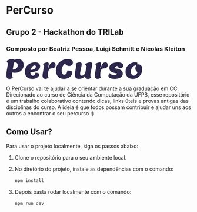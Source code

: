 # PerCurso

## Grupo 2 - Hackathon do TRILab
### Composto por Beatriz Pessoa, Luigi Schmitt e Nicolas Kleiton

![PerCurso Logo](public/PerCurso.svg)

O PerCurso vai te ajudar a se orientar durante a sua graduação em CC. Direcionado ao curso de Ciência da Computação da UFPB, esse repositório é um trabalho colaborativo contendo dicas, links úteis e provas antigas das disciplinas do curso. A ideia é que todos possam contribuir e ajudar uns aos outros a encontrar o seu percurso :)

## Como Usar?

Para usar o projeto localmente, siga os passos abaixo: 

1. Clone o repositório para o seu ambiente local.
2. No diretório do projeto, instale as dependências com o comando:

   ```bash
   npm install

3. Depois basta rodar localmente com o comando:

    ```bash
   npm run dev

